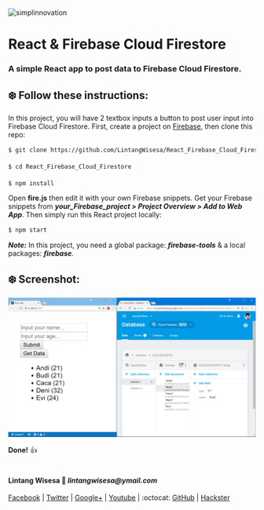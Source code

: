 #

![simplinnovation](https://4.bp.blogspot.com/-f7YxPyqHAzY/WJ6VnkvE0SI/AAAAAAAADTQ/0tDQPTrVrtMAFT-q-1-3ktUQT5Il9FGdQCLcB/s350/simpLINnovation1a.png)

# __React & Firebase Cloud Firestore__

### A simple React app to post data to Firebase Cloud Firestore. 

<!-- [![Video](https://img.youtube.com/vi/COcSUL76pUY/0.jpg)](https://www.youtube.com/watch?v=COcSUL76pUY) -->

## __:snowflake: Follow these instructions:__

In this project, you will have 2 textbox inputs a button to post user input into Firebase Cloud Firestore. First, create a project on [Firebase](https://firebase.google.com/), then clone this repo:

```bash
$ git clone https://github.com/LintangWisesa/React_Firebase_Cloud_Firestore.git

$ cd React_Firebase_Cloud_Firestore

$ npm install
```

Open __fire.js__ then edit it with your own Firebase snippets. Get your Firebase snippets from __*your_Firebase_project > Project Overview > Add to Web App*__. Then simply run this React project locally:

```bash
$ npm start
```

__*Note:*__ In this project, you need a global package: __*firebase-tools*__ & a local packages: __*firebase*__.

## __:snowflake: Screenshot:__

![React_Firebase_firestore_1](./lintang_firebase_firestore.png)

__Done!__ :thumbsup:

#

#### Lintang Wisesa :love_letter: _lintangwisesa@ymail.com_

[Facebook](https://www.facebook.com/lintangbagus) |
[Twitter](https://twitter.com/Lintang_Wisesa) |
[Google+](https://plus.google.com/u/0/+LintangWisesa1) |
[Youtube](https://www.youtube.com/user/lintangbagus) | 
:octocat: [GitHub](https://github.com/LintangWisesa) |
[Hackster](https://www.hackster.io/lintangwisesa)